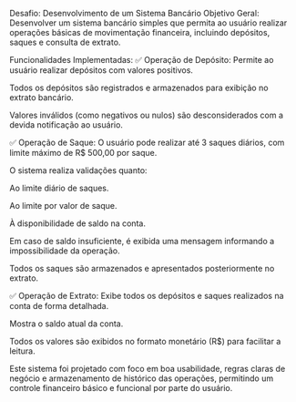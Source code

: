 Desafio: Desenvolvimento de um Sistema Bancário
Objetivo Geral:
Desenvolver um sistema bancário simples que permita ao usuário realizar operações básicas de movimentação financeira, incluindo depósitos, saques e consulta de extrato.

Funcionalidades Implementadas:
✅ Operação de Depósito:
Permite ao usuário realizar depósitos com valores positivos.

Todos os depósitos são registrados e armazenados para exibição no extrato bancário.

Valores inválidos (como negativos ou nulos) são desconsiderados com a devida notificação ao usuário.

✅ Operação de Saque:
O usuário pode realizar até 3 saques diários, com limite máximo de R$ 500,00 por saque.

O sistema realiza validações quanto:

Ao limite diário de saques.

Ao limite por valor de saque.

À disponibilidade de saldo na conta.

Em caso de saldo insuficiente, é exibida uma mensagem informando a impossibilidade da operação.

Todos os saques são armazenados e apresentados posteriormente no extrato.

✅ Operação de Extrato:
Exibe todos os depósitos e saques realizados na conta de forma detalhada.

Mostra o saldo atual da conta.

Todos os valores são exibidos no formato monetário (R$) para facilitar a leitura.

Este sistema foi projetado com foco em boa usabilidade, regras claras de negócio e armazenamento de histórico das operações, permitindo um controle financeiro básico e funcional por parte do usuário.
